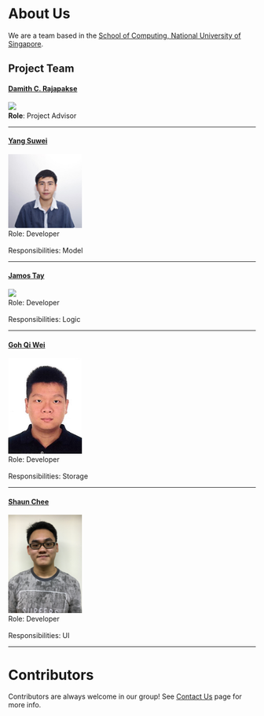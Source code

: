 # About Us

We are a team based in the [School of Computing, National University of Singapore](http://www.comp.nus.edu.sg).

## Project Team

#### [Damith C. Rajapakse](http://www.comp.nus.edu.sg/~damithch) <br>
<img src="images/DamithRajapakse.jpg" width="150"><br>
**Role**: Project Advisor

-----

#### [Yang Suwei](https://github.com/swxsw)
<img src="images/YangSuwei.jpg" width="150"><br>
Role: Developer <br>  
Responsibilities: Model

-----

#### [Jamos Tay](https://github.com/jamos-tay) 
<img src="images/JamosTay.jpg" width="150"><br>
Role: Developer <br>  
Responsibilities: Logic

-----

#### [Goh Qi Wei](https://github.com/qiwei24)
<img src="images/GohQiWei.jpg" width="150"><br>
Role: Developer <br>  
Responsibilities: Storage

-----

#### [Shaun Chee](https://github.com/ShaunChee)
<img src="images/ShaunChee.jpg" width="150"><br>
 Role: Developer <br>  
 Responsibilities: UI
 
-----

# Contributors

Contributors are always welcome in our group! See [Contact Us](ContactUs.md) page for more info.
